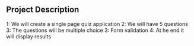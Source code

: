 ## Project Description

1: We will create a single page quiz application
2: We will have  5 questions
3: The questions will be multiple choice
3: Form validation
4: At he end it will display results
